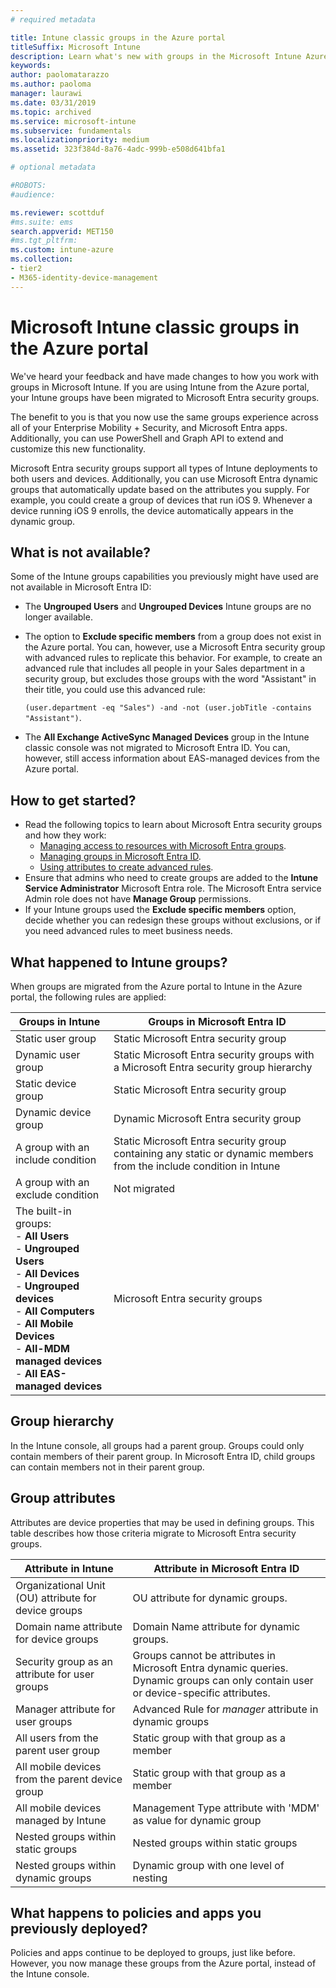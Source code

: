 ```yaml
---
# required metadata

title: Intune classic groups in the Azure portal
titleSuffix: Microsoft Intune
description: Learn what's new with groups in the Microsoft Intune Azure portal.
keywords:
author: paolomatarazzo
ms.author: paoloma
manager: laurawi
ms.date: 03/31/2019
ms.topic: archived
ms.service: microsoft-intune
ms.subservice: fundamentals
ms.localizationpriority: medium
ms.assetid: 323f384d-8a76-4adc-999b-e508d641bfa1

# optional metadata

#ROBOTS:
#audience:

ms.reviewer: scottduf
#ms.suite: ems
search.appverid: MET150
#ms.tgt_pltfrm:
ms.custom: intune-azure
ms.collection:
- tier2
- M365-identity-device-management
---
```


# Microsoft Intune classic groups in the Azure portal

We've heard your feedback and have made changes to how you work with groups in Microsoft Intune.
If you are using Intune from the Azure portal, your Intune groups have been migrated to Microsoft Entra security groups.

The benefit to you is that you now use the same groups experience across all of your Enterprise Mobility + Security, and Microsoft Entra apps. Additionally, you can use PowerShell and Graph API to extend and customize this new functionality.

Microsoft Entra security groups support all types of Intune deployments to both users and devices. Additionally, you can use Microsoft Entra dynamic groups that automatically update based on the attributes you supply. For example, you could create a group of devices that run iOS 9. Whenever a device running iOS 9 enrolls, the device automatically appears in the dynamic group.

## What is not available?

Some of the Intune groups capabilities you previously might have used are not available in Microsoft Entra ID:

- The **Ungrouped Users** and **Ungrouped Devices** Intune groups are no longer available.
- The option to **Exclude specific members** from a group does not exist in the Azure portal. You can, however, use a Microsoft Entra security group with advanced rules to replicate this behavior. For example, to create an advanced rule that includes all people in your Sales department in a security group, but excludes those groups with the word "Assistant" in their title, you could use this advanced rule:

  `(user.department -eq "Sales") -and -not (user.jobTitle -contains "Assistant")`.
- The **All Exchange ActiveSync Managed Devices** group in the Intune classic console was not migrated to Microsoft Entra ID. You can, however, still access information about EAS-managed devices from the Azure portal.

## How to get started?

- Read the following topics to learn about Microsoft Entra security groups and how they work:
  - [Managing access to resources with Microsoft Entra groups](/azure/active-directory/fundamentals/active-directory-manage-groups).
  - [Managing groups in Microsoft Entra ID](/azure/active-directory/fundamentals/active-directory-groups-create-azure-portal).
  - [Using attributes to create advanced rules](/azure/active-directory/users-groups-roles/groups-dynamic-membership).
- Ensure that admins who need to create groups are added to the **Intune Service Administrator** Microsoft Entra role. The Microsoft Entra service Admin role does not have **Manage Group** permissions.
- If your Intune groups used the **Exclude specific members**  option, decide whether you can redesign these groups without exclusions, or if you need advanced rules to meet business needs.


## What happened to Intune groups?
When groups are migrated from the Azure portal to Intune in the Azure portal, the following rules are applied:

| Groups in Intune|Groups in Microsoft Entra ID|
|-----------------------------------------------------------------------|-------------------------------------------------------------|
|Static user group|Static Microsoft Entra security group|
|Dynamic user group|Static Microsoft Entra security groups with a Microsoft Entra security group hierarchy|
|Static device group|Static Microsoft Entra security group|
|Dynamic device group|Dynamic Microsoft Entra security group|
|A group with an include condition|Static Microsoft Entra security group containing any static or dynamic members from the include condition in Intune|
|A group with an exclude condition|Not migrated|
|The built-in groups:<br>- **All Users**<br>- **Ungrouped Users**<br>- **All Devices**<br>- **Ungrouped devices**<br>- **All Computers**<br>- **All Mobile Devices**<br>- **All-MDM managed devices**<br>- **All EAS-managed devices**|Microsoft Entra security groups|

## Group hierarchy

In the Intune console, all groups had a parent group. Groups could only contain members of their parent group. In Microsoft Entra ID, child groups can contain members not in their parent group.

## Group attributes
Attributes are device properties that may be used in defining groups. This table describes how those criteria migrate to Microsoft Entra security groups.

| Attribute in Intune|Attribute in Microsoft Entra ID|
|-----------------------------------------------------------------------|-------------------------------------------------------------|
|Organizational Unit (OU) attribute for device groups|OU attribute for dynamic groups.|
|Domain name attribute for device groups|Domain Name attribute for dynamic groups.|
|Security group as an attribute for user groups|Groups cannot be attributes in Microsoft Entra dynamic queries. Dynamic groups can only contain user or device-specific attributes.|
|Manager attribute for user groups|Advanced Rule for *manager* attribute in dynamic groups|
|All users from the parent user group|Static group with that group as a member|
|All mobile devices from the parent device group|Static group with that group as a member|
|All mobile devices managed by Intune|Management Type attribute with 'MDM' as value for dynamic group|
|Nested groups within static groups |Nested groups within static groups|
|Nested groups within dynamic groups|Dynamic group with one level of nesting|

## What happens to policies and apps you previously deployed?

Policies and apps continue to be deployed to groups, just like before. However, you now manage these groups from the Azure portal, instead of the Intune console.
